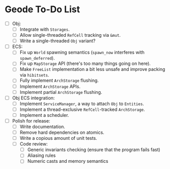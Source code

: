 # Geode To-Do List

- [ ] Obj:
  - [ ] Integrate with `Storages`.
  - [ ] Allow single-threaded `RefCell` tracking via `&mut`.
  - [ ] Write a single-threaded `Obj` variant?
- [ ] ECS:
  - [ ] Fix up `World` spawning semantics (`spawn_now` interferes with `spawn_deferred`).
  - [ ] Fix up `MapStorage` API (there's too many things going on here).
  - [ ] Make `FreeList` implementation a bit less unsafe and improve packing via `hibitsets`.
  - [ ] Fully implement `ArchStorage` flushing.
  - [ ] Implement `ArchStorage` APIs.
  - [ ] Implement partial `ArchStorage` flushing.
- [ ] Obj ECS integration:
  - [ ] Implement `ServiceManager`, a way to attach `Obj` to `Entities`.
  - [ ] Implement a thread-exclusive `RefCell`-tracked `ArchStorage`.
  - [ ] Implement a scheduler.
- [ ] Polish for release:
  - [ ] Write documentation.
  - [ ] Remove hard dependencies on atomics.
  - [ ] Write a copious amount of unit tests.
  - [ ] Code review:
    - [ ] Generic invariants checking (ensure that the program fails fast)
    - [ ] Aliasing rules
    - [ ] Numeric casts and memory semantics
